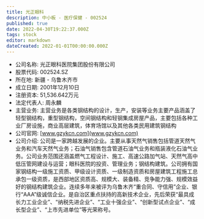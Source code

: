```yaml
---
title: 光正眼科
description: 中小板 - 医疗保健 - 002524
published: true
date: 2022-04-30T19:22:37.000Z
tags: stock
editor: markdown
dateCreated: 2022-01-01T00:00:00.000Z
---
```


- 公司名称: 光正眼科医院集团股份有限公司
- 股票代码: 002524.SZ
- 所在地: 新疆 - 乌鲁木齐市
- 成立日期: 2001年12月10日
- 注册资本: 51,536.642万元
- 法定代表人: 周永麟
- 主营业务: 主营业务是各类钢结构的设计，生产，安装等业务主要产品涵盖了轻型钢结构，重型钢结构，空间钢结构和轻钢集成房屋产品，主要包括各种工业厂房设施，商业高层建筑，体育场馆以及其他各类民用建筑钢结构
- 公司官网: [www.gzykcn.com](www.gzykcn.com)
- 公司介绍: 公司是一家跨越发展的企业。主要从事天然气销售包括管道天然气业务和汽车天然气业务；石油气销售包含管道石油气业务和瓶装液化石油气业务。公司业务范围还涵盖燃气工程设计、施工、高速公路加气站、天然气高中低压管网建设与运营；眼科医院的投资、管理业务；钢结构建筑。公司拥有国家钢结构一级施工资质、甲级设计资质、一级制造资质和房屋建筑工程施工总承包一级资质，是西部地区资质高、规模大、装备精、竞争能力强、规模效益好的钢结构建筑企业。连续多年来被评为乌鲁木齐“重合同、守信用”企业、银行“AAA”级诚信企业。是自治区重点扶持的高新技术企业，先后荣获“最具成长力工业企业”、“纳税先进企业”、“工业十强企业”、“创新型试点企业”、“成长型企业”、“上市先进单位”等光荣称号。


